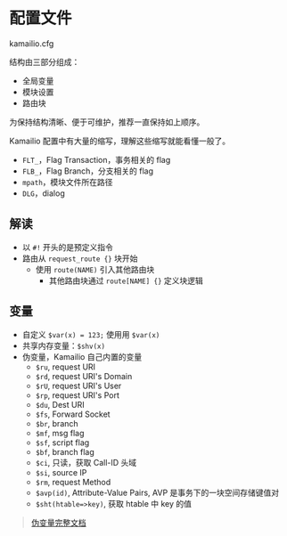 # 配置文件

kamailio.cfg

结构由三部分组成：

- 全局变量
- 模块设置
- 路由块

为保持结构清晰、便于可维护，推荐一直保持如上顺序。

Kamailio 配置中有大量的缩写，理解这些缩写就能看懂一般了。

- `FLT_`，Flag Transaction，事务相关的 flag
- `FLB_`，Flag Branch，分支相关的 flag
- `mpath`，模块文件所在路径
- `DLG`，dialog

## 解读

- 以 `#!` 开头的是预定义指令
- 路由从 `request_route {}` 块开始
    - 使用 `route(NAME)` 引入其他路由块
        - 其他路由块通过 `route[NAME] {}` 定义块逻辑

## 变量

- 自定义 `$var(x) = 123;` 使用用 `$var(x)`
- 共享内存变量：`$shv(x)`
- 伪变量，Kamailio 自己内置的变量
    - `$ru`, request URI
    - `$rd`, request URI's Domain
    - `$rU`, request URI's User
    - `$rp`, request URI's Port
    - `$du`, Dest URI
    - `$fs`, Forward Socket
    - `$br`, branch
    - `$mf`, msg flag
    - `$sf`, script flag
    - `$bf`, branch flag
    - `$ci`, 只读，获取 Call-ID 头域
    - `$si`, source IP
    - `$rm`, request Method
    - `$avp(id)`, Attribute-Value Pairs, AVP 是事务下的一块空间存储键值对
    - `$sht(htable=>key)`, 获取 htable 中 key 的值

> [伪变量完整文档](https://www.kamailio.org/wikidocs/cookbooks/5.6.x/pseudovariables/)
